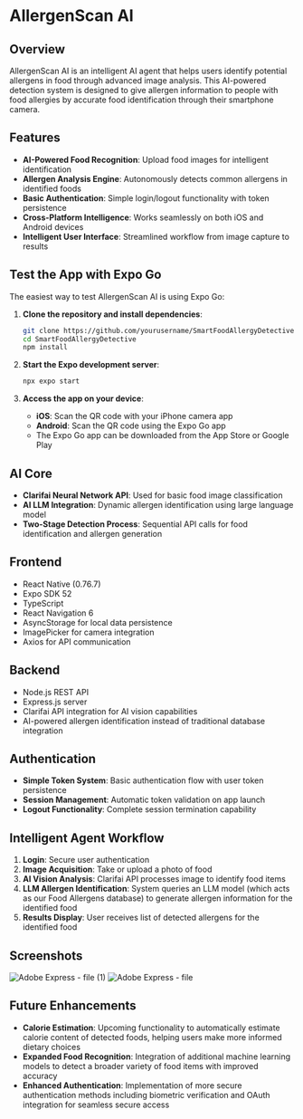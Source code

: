 # AllergenScan AI

## Overview

AllergenScan AI is an intelligent AI agent that helps users identify potential allergens in food through advanced image analysis. This AI-powered detection system is designed to give allergen information to people with food allergies by accurate food identification through their smartphone camera.

## Features

- **AI-Powered Food Recognition**: Upload food images for intelligent identification
- **Allergen Analysis Engine**: Autonomously detects common allergens in identified foods
- **Basic Authentication**: Simple login/logout functionality with token persistence
- **Cross-Platform Intelligence**: Works seamlessly on both iOS and Android devices
- **Intelligent User Interface**: Streamlined workflow from image capture to results

## Test the App with Expo Go

The easiest way to test AllergenScan AI is using Expo Go:

1. **Clone the repository and install dependencies**:

   ```bash
   git clone https://github.com/yourusername/SmartFoodAllergyDetective.git
   cd SmartFoodAllergyDetective
   npm install
   ```

2. **Start the Expo development server**:

   ```bash
   npx expo start
   ```

3. **Access the app on your device**:
   - **iOS**: Scan the QR code with your iPhone camera app
   - **Android**: Scan the QR code using the Expo Go app
   - The Expo Go app can be downloaded from the App Store or Google Play

## AI Core

- **Clarifai Neural Network API**: Used for basic food image classification
- **AI LLM Integration**: Dynamic allergen identification using large language model
- **Two-Stage Detection Process**: Sequential API calls for food identification and allergen generation

## Frontend

- React Native (0.76.7)
- Expo SDK 52
- TypeScript
- React Navigation 6
- AsyncStorage for local data persistence
- ImagePicker for camera integration
- Axios for API communication

## Backend

- Node.js REST API
- Express.js server
- Clarifai API integration for AI vision capabilities
- AI-powered allergen identification instead of traditional database integration

## Authentication

- **Simple Token System**: Basic authentication flow with user token persistence
- **Session Management**: Automatic token validation on app launch
- **Logout Functionality**: Complete session termination capability

## Intelligent Agent Workflow

1. **Login**: Secure user authentication
2. **Image Acquisition**: Take or upload a photo of food
3. **AI Vision Analysis**: Clarifai API processes image to identify food items
4. **LLM Allergen Identification**: System queries an LLM model (which acts as our Food Allergens database) to generate allergen information for the identified food
5. **Results Display**: User receives list of detected allergens for the identified food

## Screenshots

![Adobe Express - file (1)](https://github.com/user-attachments/assets/4fe242c3-eeb7-4a1a-ba77-f06c19dea6af)
![Adobe Express - file](https://github.com/user-attachments/assets/a3ae95d6-6973-4f01-a381-42f6e8ea5f7b)

## Future Enhancements

- **Calorie Estimation**: Upcoming functionality to automatically estimate calorie content of detected foods, helping users make more informed dietary choices
- **Expanded Food Recognition**: Integration of additional machine learning models to detect a broader variety of food items with improved accuracy
- **Enhanced Authentication**: Implementation of more secure authentication methods including biometric verification and OAuth integration for seamless secure access


